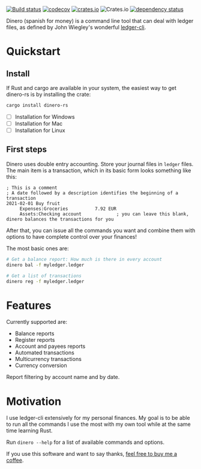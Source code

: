 [![Build status](https://github.com/frosklis/dinero-rs/actions/workflows/main.yml/badge.svg)](https://github.com/frosklis/dinero-rs/actions/workflows/main.yml)
[![codecov](https://codecov.io/gh/frosklis/dinero-rs/branch/master/graph/badge.svg?token=QC4LG2ZMZJ)](https://codecov.io/gh/frosklis/dinero-rs)
[![crates.io](https://img.shields.io/crates/v/dinero-rs)](https://crates.io/crates/dinero-rs)
![Crates.io](https://img.shields.io/crates/l/dinero-rs)
[![dependency status](https://deps.rs/repo/github/frosklis/dinero-rs/status.svg)](https://deps.rs/repo/github/frosklis/dinero-rs)

Dinero (spanish for money) is a command line tool that can deal with ledger files, as defined by John Wiegley's wonderful [ledger-cli](https://www.ledger-cli.org/).

# Quickstart

## Install

If Rust and cargo are available in your system, the easiest way to get dinero-rs is by installing the crate:
```sh
cargo install dinero-rs
```
- [ ] Installation for Windows
- [ ] Installation for Mac
- [ ] Installation for Linux

## First steps

Dinero uses double entry accounting. Store your journal files in ```ledger``` files. The main item is a transaction, which in its basic form looks something like this:

```ledger
; This is a comment
; A date followed by a description identifies the beginning of a transaction
2021-02-01 Buy fruit
     Expenses:Groceries          7.92 EUR
     Assets:Checking account             ; you can leave this blank, dinero balances the transactions for you
```

After that, you can issue all the commands you want and combine them with options to have complete control over your finances!

The most basic ones are:
```sh
# Get a balance report: How much is there in every account 
dinero bal -f myledger.ledger

# Get a list of transactions
dinero reg -f myledger.ledger
```

# Features

Currently supported are:
- Balance reports
- Register reports
- Account and payees reports
- Automated transactions
- Multicurrency transactions
- Currency conversion

Report filtering by account name and by date.

# Motivation
I use ledger-cli extensively for my personal finances. My goal is to be able to run all the commands I use the most with my own tool while at the same time learning Rust.

Run ```dinero --help``` for a list of available commands and options.

If you use this software and want to say thanks, [feel free to buy me a coffee](https://www.buymeacoffee.com/7CLlJGE).
